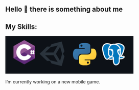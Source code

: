 
## Hello 👋 there is something about me 
## My Skills:
![Alt text](https://github.com/Peokk/Peokk/blob/main/Assets/Skills.png)


I’m currently working on a new mobile game.

